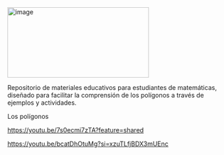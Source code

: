 <img width="318" height="159" alt="image" src="https://github.com/user-attachments/assets/e3074d39-d20f-4dab-9220-2ad14a80d256" />

Repositorio de materiales educativos para estudiantes de matemáticas, diseñado para facilitar la comprensión de los polígonos a través de ejemplos y actividades.

Los polígonos  

https://youtu.be/7s0ecmi7zTA?feature=shared

https://youtu.be/bcatDhOtuMg?si=xzuTLfjBDX3mUEnc 

